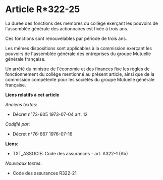 # Article R*322-25

La durée des fonctions des membres du collège exerçant les pouvoirs de l'assemblée générale des actionnaires est fixée à
trois ans.

Ces fonctions sont renouvelables par période de trois ans.

Les mêmes dispositions sont applicables à la commission exerçant les pouvoirs de l'assemblée générale des entreprises du
groupe Mutuelle générale française.

Un arrêté du ministre de l'économie et des finances fixe les règles de fonctionnement du collège mentionné au présent
article, ainsi que de la commission compétente pour les sociétés du groupe Mutuelle générale française.

**Liens relatifs à cet article**

_Anciens textes_:

  - Décret n°73-605 1973-07-04 art. 12

_Codifié par_:

  - Décret n°76-667 1976-07-16

**Liens**:

  - TXT_ASSOCIE: Code des assurances - art. A322-1 (Ab)

_Nouveaux textes_:

  - Code des assurances R322-21
